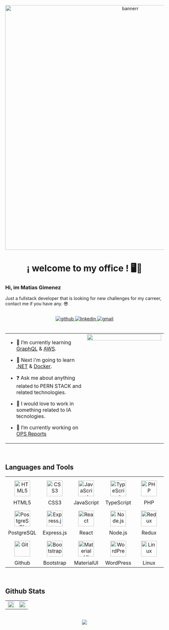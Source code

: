 <div align="center">
<img src="https://res.cloudinary.com/dwvdhydtb/image/upload/v1675237019/Portfolio%20and%20Github/Portada_Perfil_de_Linkedin_Profesional_Moderno_Oscuro_1.png" align="center" height="" width="779" alt="bannerr"/>
</div>  
  
# <div  align="center">¡ welcome to my office ! 🖥️💼</div>  
  

### Hi, im Matias Gimenez  
Just a fullstack developer that is looking for new challenges for my carreer, contact me if you have any. 😎  
  <br/> 

<div align="center">
<a href="https://github.com/matyarg" target="_blank">
<img src=https://img.shields.io/badge/github-%2324292e.svg?&style=for-the-badge&logo=github&logoColor=white alt=github style="margin-bottom: 5px;" />
</a>
<a href="https://linkedin.com/in/matiassgimenez" target="_blank">
<img src=https://img.shields.io/badge/linkedin-%231E77B5.svg?&style=for-the-badge&logo=linkedin&logoColor=white alt=linkedin style="margin-bottom: 5px;" />
</a>  
  <a href="mailto:matias.gim15@gmail.com" target="_blank">
<img src=https://img.shields.io/badge/Gmail-D14836?style=for-the-badge&logo=gmail&logoColor=white alt=gmail style="margin-bottom: 5px;" />
</a> 
</div>  
   


<br/>  

<table><tr><td valign="top" width="50%">

- 🌱 I’m currently learning [GraphQL](https://graphql.org/) & [AWS](https://aws.amazon.com/es/).  
  

- 🧠 Next i'm going to learn [ .NET](https://dotnet.microsoft.com/es-es/) & [ Docker](https://www.docker.com/).  
  

- ❓ Ask me about anything related to PERN STACK and related technologies.  
  

- 🤖 I would love to work in something related to IA tecnologies.  
  

- 🔭 I’m currently working on [ OPS Reports](https://github.com/Matyarg/opsReact)  


</td><td valign="top" width="50%">

<div align="center">
<img src="https://rishavanand.github.io/static/images/greetings.gif" align="center" style="width: 100%" />
</div>  


</td></tr></table>  

<br/>  


## Languages and Tools  
<table align="center">
<tr>
      <td align="center" width="100">
        <a href="https://en.wikipedia.org/wiki/HTML5" target="_blank"><img style="margin: 10px" src="https://profilinator.rishav.dev/skills-assets/html5-original-wordmark.svg" alt="HTML5" height="50" /></a>  
        <br>HTML5
      </td>
      <td align="center" width="100">
        <a href="https://www.w3schools.com/css/" target="_blank"><img style="margin: 10px" src="https://profilinator.rishav.dev/skills-assets/css3-original-wordmark.svg" alt="CSS3" height="50" /></a>  
        <br>CSS3
      </td>
      <td align="center" width="100">
        <a href="https://www.javascript.com/" target="_blank"><img style="margin: 10px" src="https://profilinator.rishav.dev/skills-assets/javascript-original.svg" alt="JavaScript" height="50" /></a>  
        <br>JavaScript
      </td>
      <td align="center"  width="100">
        <a href="https://www.typescriptlang.org/" target="_blank"><img style="margin: 10px" src="https://profilinator.rishav.dev/skills-assets/typescript-original.svg" alt="TypeScript" height="50" /></a>  
        <br>TypeScript
      </td>
      <td align="center"  width="100">
        <a href="https://www.php.net/" target="_blank"><img style="margin: 10px" src="https://profilinator.rishav.dev/skills-assets/php-original.svg" alt="PHP" height="50" /></a>  
        <br>PHP
      </td>
</tr>
<tr>
        <td align="center" width="100">
        <a href="https://www.postgresql.org/" target="_blank"><img style="margin: 10px" src="https://profilinator.rishav.dev/skills-assets/postgresql-original-wordmark.svg" alt="PostgreSQL" height="50" /></a>  
        <br>PostgreSQL
        </td>

<td align="center" width="100"> 
<a href="https://expressjs.com/" target="_blank"><img style="margin: 10px" src="https://profilinator.rishav.dev/skills-assets/express-original-wordmark.svg" alt="Express.js" height="50" /></a>  
<br>Express.js
</td>

<td align="center" width="100">
<a href="https://reactjs.org/" target="_blank"><img style="margin: 10px" src="https://profilinator.rishav.dev/skills-assets/react-original-wordmark.svg" alt="React" height="50" /></a>  
<br>React
</td>


<td align="center" width="100">
<a href="https://nodejs.org/" target="_blank"><img style="margin: 10px" src="https://profilinator.rishav.dev/skills-assets/nodejs-original-wordmark.svg" alt="Node.js" height="50" /></a>  
<br>Node.js
</td>

<td align="center" width="100">
<a href="https://redux.js.org/" target="_blank"><img style="margin: 10px" src="https://profilinator.rishav.dev/skills-assets/redux-original.svg" alt="Redux" height="50" /></a>  
<br>Redux
</td>
</tr>

<tr>
<td align="center" width="100">
        <a href="https://github.com/" target="_blank"><img style="margin: 10px" src="https://profilinator.rishav.dev/skills-assets/git-scm-icon.svg" alt="Git" height="50" /></a>  
        <br>Github
      </td>
      <td align="center" width="100">
        <a href="https://getbootstrap.com/docs/3.4/javascript/" target="_blank"><img style="margin: 10px" src="https://profilinator.rishav.dev/skills-assets/bootstrap-plain.svg" alt="Bootstrap" height="50" /></a>  
        <br>Bootstrap
      </td>
      <td align="center" width="100">
        <a href="https://mui.com/" target="_blank"><img style="margin: 10px" src="https://profilinator.rishav.dev/skills-assets/mui.png" alt="Material UI" height="50" /></a>  
        <br>MaterialUI
      </td>
      <td align="center"  width="100">
        <a href="https://wordpress.com/" target="_blank"><img style="margin: 10px" src="https://profilinator.rishav.dev/skills-assets/wordpress.png" alt="WordPress" height="50" /></a>  
        <br>WordPress
      </td>
      <td align="center"  width="100">
        <a href="https://www.linux.org/" target="_blank"><img style="margin: 10px" src="https://profilinator.rishav.dev/skills-assets/linux-original.svg" alt="Linux" height="50" /></a>  
        <br>Linux
      </td>
</tr>
  </table>  
<br/>   


## Github Stats  
<table><tr><td valign="top" width="50%"  >

<img src="https://github-readme-stats.vercel.app/api?username=matyarg&show_icons=true&count_private=true&hide_border=true" align="center" style="width: 100%" />

</td><td valign="top" width="50%" >

<img src="https://github-readme-stats.vercel.app/api/top-langs/?username=matyarg&hide_border=true&layout=compact" align="center" style="width: 100%" />

</td></tr></table>  

<br/>  

<div align="center">
<img src="https://komarev.com/ghpvc/?username=matyarg&&style=flat-square" align="center" />
</div>  

<br />

